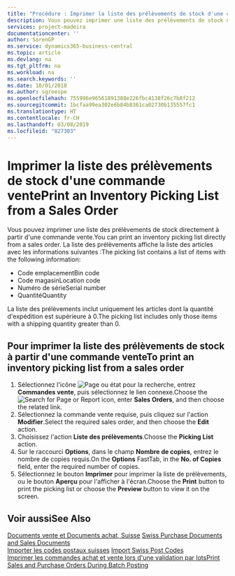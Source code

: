 ```yaml
---
title: "Procédure : Imprimer la liste des prélèvements de stock d'une commande vente"
description: Vous pouvez imprimer une liste des prélèvements de stock directement à partir d'une commande vente.
services: project-madeira
documentationcenter: ''
author: SorenGP
ms.service: dynamics365-business-central
ms.topic: article
ms.devlang: na
ms.tgt_pltfrm: na
ms.workload: na
ms.search.keywords: ''
ms.date: 10/01/2018
ms.author: sgroespe
ms.openlocfilehash: 755996e96561891388e226fbc4138f26c7b8f212
ms.sourcegitcommit: 1bcfaa99ea302e6b84b8361ca02730b135557fc1
ms.translationtype: HT
ms.contentlocale: fr-CH
ms.lasthandoff: 03/08/2019
ms.locfileid: "827303"
---
```

# <a name="print-an-inventory-picking-list-from-a-sales-order"></a><span data-ttu-id="d2d3a-103">Imprimer la liste des prélèvements de stock d'une commande vente</span><span class="sxs-lookup"><span data-stu-id="d2d3a-103">Print an Inventory Picking List from a Sales Order</span></span>
<span data-ttu-id="d2d3a-104">Vous pouvez imprimer une liste des prélèvements de stock directement à partir d'une commande vente.</span><span class="sxs-lookup"><span data-stu-id="d2d3a-104">You can print an inventory picking list directly from a sales order.</span></span> <span data-ttu-id="d2d3a-105">La liste des prélèvements affiche la liste des articles avec les informations suivantes :</span><span class="sxs-lookup"><span data-stu-id="d2d3a-105">The picking list contains a list of items with the following information:</span></span>  

- <span data-ttu-id="d2d3a-106">Code emplacement</span><span class="sxs-lookup"><span data-stu-id="d2d3a-106">Bin code</span></span>  
- <span data-ttu-id="d2d3a-107">Code magasin</span><span class="sxs-lookup"><span data-stu-id="d2d3a-107">Location code</span></span>  
- <span data-ttu-id="d2d3a-108">Numéro de série</span><span class="sxs-lookup"><span data-stu-id="d2d3a-108">Serial number</span></span>  
- <span data-ttu-id="d2d3a-109">Quantité</span><span class="sxs-lookup"><span data-stu-id="d2d3a-109">Quantity</span></span>  

<span data-ttu-id="d2d3a-110">La liste des prélèvements inclut uniquement les articles dont la quantité d'expédition est supérieure à 0.</span><span class="sxs-lookup"><span data-stu-id="d2d3a-110">The picking list includes only those items with a shipping quantity greater than 0.</span></span>  

## <a name="to-print-an-inventory-picking-list-from-a-sales-order"></a><span data-ttu-id="d2d3a-111">Pour imprimer la liste des prélèvements de stock à partir d'une commande vente</span><span class="sxs-lookup"><span data-stu-id="d2d3a-111">To print an inventory picking list from a sales order</span></span>  

1.  <span data-ttu-id="d2d3a-112">Sélectionnez l'icône ![Page ou état pour la recherche](../../media/ui-search/search_small.png "Page ou état pour la recherche"), entrez **Commandes vente**, puis sélectionnez le lien connexe.</span><span class="sxs-lookup"><span data-stu-id="d2d3a-112">Choose the ![Search for Page or Report](../../media/ui-search/search_small.png "Search for Page or Report icon") icon, enter **Sales Orders**, and then choose the related link.</span></span>  
2.  <span data-ttu-id="d2d3a-113">Sélectionnez la commande vente requise, puis cliquez sur l'action **Modifier**.</span><span class="sxs-lookup"><span data-stu-id="d2d3a-113">Select the required sales order, and then choose the **Edit** action.</span></span>  
3.  <span data-ttu-id="d2d3a-114">Choisissez l'action **Liste des prélèvements**.</span><span class="sxs-lookup"><span data-stu-id="d2d3a-114">Choose the **Picking List** action.</span></span>  
4.  <span data-ttu-id="d2d3a-115">Sur le raccourci **Options**, dans le champ **Nombre de copies**, entrez le nombre de copies requis.</span><span class="sxs-lookup"><span data-stu-id="d2d3a-115">On the **Options** FastTab, in the **No. of Copies** field, enter the required number of copies.</span></span>  
5.  <span data-ttu-id="d2d3a-116">Sélectionnez le bouton **Imprimer** pour imprimer la liste de prélèvements, ou le bouton **Aperçu** pour l'afficher à l'écran.</span><span class="sxs-lookup"><span data-stu-id="d2d3a-116">Choose the **Print** button to print the picking list or choose the **Preview** button to view it on the screen.</span></span>  

## <a name="see-also"></a><span data-ttu-id="d2d3a-117">Voir aussi</span><span class="sxs-lookup"><span data-stu-id="d2d3a-117">See Also</span></span>  
 <span data-ttu-id="d2d3a-118">[Documents vente et Documents achat, Suisse](swiss-purchase-documents-and-sales-documents.md) </span><span class="sxs-lookup"><span data-stu-id="d2d3a-118">[Swiss Purchase Documents and Sales Documents](swiss-purchase-documents-and-sales-documents.md) </span></span>  
 <span data-ttu-id="d2d3a-119">[Importer les codes postaux suisses](how-to-import-swiss-post-codes.md) </span><span class="sxs-lookup"><span data-stu-id="d2d3a-119">[Import Swiss Post Codes](how-to-import-swiss-post-codes.md) </span></span>  
 [<span data-ttu-id="d2d3a-120">Imprimer les commandes achat et vente lors d'une validation par lots</span><span class="sxs-lookup"><span data-stu-id="d2d3a-120">Print Sales and Purchase Orders During Batch Posting</span></span>](how-to-print-sales-and-purchase-orders-during-batch-posting.md)
